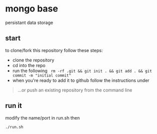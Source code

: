 # mongo base
persistant data storage

## start
to clone/fork this repository follow these steps:

 - clone the repository
 - cd into the repo
 - run the following
 ` rm -rf .git && git init . && git add . && git commit -m "initial commit"`
 - when you're ready to add it to github follow the instructions under
 
 > …or push an existing repository from the command line


 ## run it
 modify the name/port in run.sh then
 
 `./run.sh`
